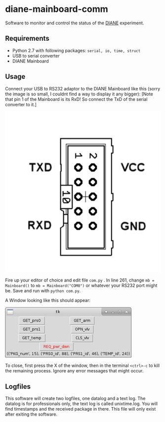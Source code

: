 # diane-mainboard-comm
Software to monitor and control the status of the [DIANE](https://www.facebook.com/DIANE.Project/) experiment.

## Requirements
- Python 2.7 with following packages: `serial, io, time, struct`
- USB to serial converter
- DIANE Mainboard

## Usage
Connect your USB to RS232 adaptor to the DIANE Mainboard like this (sorry the image is so small, I couldnt find a way to display it any bigger): [Note that pin 1 of the Mainboard is its RxD! So connect the TxD of the serial converter to it.]

![COMM Port](https://raw.githubusercontent.com/Lachmoewe/diane-mainboard-comm/master/connector.jpg)

Fire up your editor of choice and edit file `com.py` . In line 261, change
`mb = Mainboard()` to `mb = Mainboard("COM0")` or whatever your RS232 port might be.
Save and run with `python com.py`.

A Window looking like this should appear:

![DIANE Mainboard Comm GUI](https://raw.githubusercontent.com/Lachmoewe/diane-mainboard-comm/master/software_layout.png)

To close, first press the X of the window, then in the terminal `<ctrl>-c` to kill the remaining process. Ignore any error messages that might occur.

## Logfiles
This software will create two logfiles, one datalog and a text log. The datalog is for professionals only, the text log is called unixtime.log. You will find timestamps and the received package in there. This file will only exist after exiting the software.
